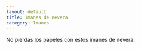 ```yaml
---
layout: default
title: Imanes de nevera
category: Imanes
---
```


No pierdas los papeles con estos imanes de nevera.
